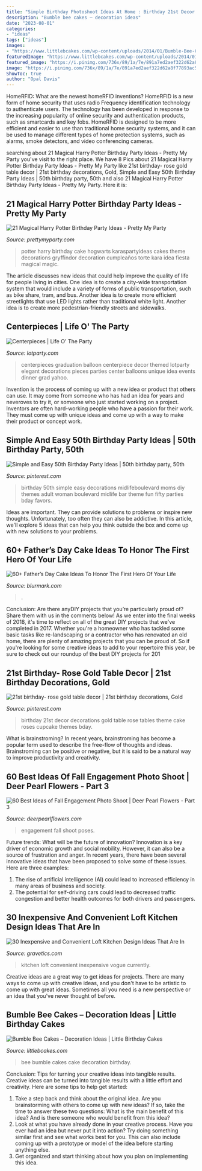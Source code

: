```yaml
---
title: "Simple Birthday Photoshoot Ideas At Home : Birthday 21st Decor Decorations Gold Table Rose Tables Theme Cake Roses Cupcake Themes Bday"
description: "Bumble bee cakes – decoration ideas"
date: "2023-08-01"
categories:
- "ideas"
tags: ["ideas"]
images:
- "https://www.littlebcakes.com/wp-content/uploads/2014/01/Bumble-Bee-Cake.jpg"
featuredImage: "https://www.littlebcakes.com/wp-content/uploads/2014/01/Bumble-Bee-Cake.jpg"
featured_image: "https://i.pinimg.com/736x/89/1a/7e/891a7ed2aef322d62a8f77893ac5097d.jpg"
image: "https://i.pinimg.com/736x/89/1a/7e/891a7ed2aef322d62a8f77893ac5097d.jpg"
ShowToc: true
author: "Opal Davis"
---
```



HomeRFID: What are the newest homeRFID inventions?
HomeRFID is a new form of home security that uses radio Frequency identification technology to authenticate users. The technology has been developed in response to the increasing popularity of online security and authentication products, such as smartcards and key fobs. HomeRFID is designed to be more efficient and easier to use than traditional home security systems, and it can be used to manage different types of home protection systems, such as alarms, smoke detectors, and video conferencing cameras.

	

		
searching about 21 Magical Harry Potter Birthday Party Ideas - Pretty My Party you've visit to the right place. We have 8 Pics about 21 Magical Harry Potter Birthday Party Ideas - Pretty My Party like 21st birthday- rose gold table decor | 21st birthday decorations, Gold, Simple and Easy 50th Birthday Party Ideas | 50th birthday party, 50th and also 21 Magical Harry Potter Birthday Party Ideas - Pretty My Party. Here it is:
		
    
## 21 Magical Harry Potter Birthday Party Ideas - Pretty My Party

<img loading=lazy src="https://www.prettymyparty.com/wp-content/uploads/2017/07/harry-potter-birthday-cake-e1500691012615.jpg" onerror="this.onerror=null;this.src='https://tse1.mm.bing.net/th?id=OIP.qj0zmbtx7daxmAVyMjfIOQHaLH&amp;pid=15.1';" alt="21 Magical Harry Potter Birthday Party Ideas - Pretty My Party">

_Source: prettymyparty.com_

>potter harry birthday cake hogwarts karaspartyideas cakes theme decorations gryffindor decoration cumpleaños torte kara idea fiesta magical magic. 

	

The article discusses new ideas that could help improve the quality of life for people living in cities. One idea is to create a city-wide transportation system that would include a variety of forms of public transportation, such as bike share, tram, and bus. Another idea is to create more efficient streetlights that use LED lights rather than traditional white light. Another idea is to create more pedestrian-friendly streets and sidewalks.

    
## Centerpieces | Life O&#039; The Party

<img loading=lazy src="https://lotparty.com/n/wp-content/uploads/photo-gallery/centerpiece-41.JPG" onerror="this.onerror=null;this.src='https://tse1.mm.bing.net/th?id=OIP.hn9B7UFO-G3l7OqAz81_WwHaLH&amp;pid=15.1';" alt="Centerpieces | Life O&#039; The Party">

_Source: lotparty.com_

>centerpieces graduation balloon centerpiece decor themed lotparty elegant decorations pieces parties center balloons unique idea events dinner grad yahoo. 

	

Invention is the process of coming up with a new idea or product that others can use. It may come from someone who has had an idea for years and neveroves to try it, or someone who just started working on a project. Inventors are often hard-working people who have a passion for their work. They must come up with unique ideas and come up with a way to make their product or concept work.

    
## Simple And Easy 50th Birthday Party Ideas | 50th Birthday Party, 50th

<img loading=lazy src="https://i.pinimg.com/736x/7a/90/13/7a9013699359b8314dfb6a959fddda43.jpg" onerror="this.onerror=null;this.src='https://tse2.mm.bing.net/th?id=OIP.kbK-Aaj2ciEHxjmXJxmMoQHaLL&amp;pid=15.1';" alt="Simple and Easy 50th Birthday Party Ideas | 50th birthday party, 50th">

_Source: pinterest.com_

>birthday 50th simple easy decorations midlifeboulevard moms diy themes adult woman boulevard midlife bar theme fun fifty parties bday favors. 

	

Ideas are important. They can provide solutions to problems or inspire new thoughts. Unfortunately, too often they can also be addictive. In this article, we'll explore 5 ideas that can help you think outside the box and come up with new solutions to your problems.

    
## 60+ Father’s Day Cake Ideas To Honor The First Hero Of Your Life

<img loading=lazy src="https://www.blurmark.com/wp-content/uploads/2017/05/Awesome-Cake-Idea.jpg" onerror="this.onerror=null;this.src='https://tse1.mm.bing.net/th?id=OIP.XKmEqGihg-tnqt3b0wJfbQHaJ4&amp;pid=15.1';" alt="60+ Father’s Day Cake Ideas To Honor The First Hero Of Your Life">

_Source: blurmark.com_

>. 

	

Conclusion: Are there anyDIY projects that you’re particularly proud of? Share them with us in the comments below!
As we enter into the final weeks of 2018, it's time to reflect on all of the great DIY projects that we've completed in 2017. Whether you're a homeowner who has tackled some basic tasks like re-landscaping or a contractor who has renovated an old home, there are plenty of amazing projects that you can be proud of. So if you're looking for some creative ideas to add to your repertoire this year, be sure to check out our roundup of the best DIY projects for 201
    
## 21st Birthday- Rose Gold Table Decor | 21st Birthday Decorations, Gold

<img loading=lazy src="https://i.pinimg.com/736x/89/1a/7e/891a7ed2aef322d62a8f77893ac5097d.jpg" onerror="this.onerror=null;this.src='https://tse1.mm.bing.net/th?id=OIP.HmXj9jnTP4LVun6YFMEGUQHaNK&amp;pid=15.1';" alt="21st birthday- rose gold table decor | 21st birthday decorations, Gold">

_Source: pinterest.com_

>birthday 21st decor decorations gold table rose tables theme cake roses cupcake themes bday. 

	

What is brainstroming?
In recent years, brainstroming has become a popular term used to describe the free-flow of thoughts and ideas. Brainstroming can be positive or negative, but it is said to be a natural way to improve productivity and creativity.

    
## 60 Best Ideas Of Fall Engagement Photo Shoot | Deer Pearl Flowers - Part 3

<img loading=lazy src="https://www.deerpearlflowers.com/wp-content/uploads/2016/08/Fall-Engagement-Photo-Shoot-and-Poses-Ideas-58.jpg" onerror="this.onerror=null;this.src='https://tse1.mm.bing.net/th?id=OIP.0bGCn8QNboLPETL1J6KNXAHaLI&amp;pid=15.1';" alt="60 Best Ideas of Fall Engagement Photo Shoot | Deer Pearl Flowers - Part 3">

_Source: deerpearlflowers.com_

>engagement fall shoot poses. 

	

Future trends: What will be the future of innovation?
Innovation is a key driver of economic growth and social mobility. However, it can also be a source of frustration and anger. In recent years, there have been several innovative ideas that have been proposed to solve some of these issues. Here are three examples:
1. The rise of artificial intelligence (AI) could lead to increased efficiency in many areas of business and society.
2. The potential for self-driving cars could lead to decreased traffic congestion and better health outcomes for both drivers and passengers.

    
## 30 Inexpensive And Convenient Loft Kitchen Design Ideas That Are In

<img loading=lazy src="https://www.gravetics.com/wp-content/uploads/2017/09/Beautiful-Kitchen-Design-For-Loft-Apartment.jpg" onerror="this.onerror=null;this.src='https://tse2.mm.bing.net/th?id=OIP.gxOO6JDykgZN3kHHYR0jfgAAAA&amp;pid=15.1';" alt="30 Inexpensive and Convenient Loft Kitchen Design Ideas That Are In">

_Source: gravetics.com_

>kitchen loft convenient inexpensive vogue currently. 

	

Creative ideas are a great way to get ideas for projects. There are many ways to come up with creative ideas, and you don't have to be artistic to come up with great ideas. Sometimes all you need is a new perspective or an idea that you've never thought of before.

    
## Bumble Bee Cakes – Decoration Ideas | Little Birthday Cakes

<img loading=lazy src="https://www.littlebcakes.com/wp-content/uploads/2014/01/Bumble-Bee-Cake.jpg" onerror="this.onerror=null;this.src='https://tse3.mm.bing.net/th?id=OIP.L8XUa_I7UN4F4Lu0HB5w8gHaJ6&amp;pid=15.1';" alt="Bumble Bee Cakes – Decoration Ideas | Little Birthday Cakes">

_Source: littlebcakes.com_

>bee bumble cakes cake decoration birthday. 

	

Conclusion: Tips for turning your creative ideas into tangible results.
Creative ideas can be turned into tangible results with a little effort and creativity. Here are some tips to help get started: 
1. Take a step back and think about the original idea. Are you brainstorming with others to come up with new ideas? If so, take the time to answer these two questions: What is the main benefit of this idea? And is there someone who would benefit from this idea? 
2. Look at what you have already done in your creative process. Have you ever had an idea but never put it into action? Try doing something similar first and see what works best for you. This can also include coming up with a prototype or model of the idea before starting anything else. 
3. Get organized and start thinking about how you plan on implementing this idea.

